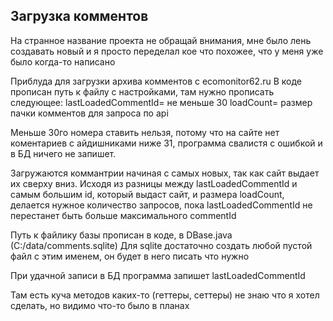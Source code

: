 ## Загрузка комментов
На странное название проекта не обращай внимания, мне было лень создавать новый 
и я просто переделал кое что похожее, что у меня уже было когда-то написано

Приблуда для загрузки архива комментов с ecomonitor62.ru
В коде прописан путь к файлу с настройками, там нужно прописать следующее:
lastLoadedCommentId= не меньше 30
loadCount= размер пачки комментов для запроса по api

Меньше 30го номера ставить нельзя, потому что на сайте нет коментариев с айдишниками ниже 31, 
программа свалистя с ошибкой и в БД ничего не запишет. 

Загружаются коммантрии начиная с самых новых, так как сайт выдает их сверху вниз.
Исходя из разницы между lastLoadedCommentId и самым большим id, 
который выдаст сайт, и размера loadCount, делается нужное количество запросов, пока
lastLoadedCommentId не перестанет быть больше максимального commentId 

Путь к файлику базы прописан в коде, в DBase.java (C:/data/comments.sqlite)
Для sqlite достаточно создать любой пустой файл с этим именем, он будет в него писать что нужно

При удачной записи в БД программа запишет lastLoadedCommentId 

Там есть куча методов каких-то (геттеры, сеттеры)
не знаю что я хотел сделать, но видимо что-то было в планах
